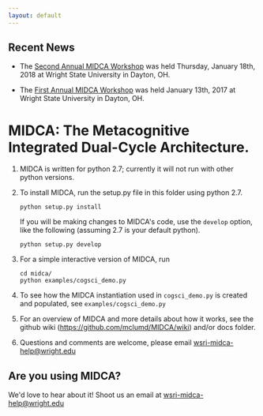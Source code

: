 ```yaml
---
layout: default
---
```


## Recent News

- The [Second Annual MIDCA Workshop](workshops/second_workshop) was held Thursday, January 18th, 2018 at Wright State University in Dayton, OH.

- The [First Annual MIDCA Workshop](workshops/first_workshop) was held January 13th, 2017 at Wright State University in Dayton, OH.


# MIDCA: The Metacognitive Integrated Dual-Cycle Architecture.

1. MIDCA is written for python 2.7; currently it will not run with other python versions.

2. To install MIDCA, run the setup.py file in this folder using python 2.7.

    ```
    python setup.py install
    ```

    If you will be making changes to MIDCA's code, use the `develop` option, like the following (assuming 2.7 is your default python).

     ```
    python setup.py develop
    ```

3. For a simple interactive version of MIDCA, run

    ```
    cd midca/
    python examples/cogsci_demo.py
    ```

4. To see how the MIDCA instantiation used in `cogsci_demo.py` is created and populated, see `examples/cogsci_demo.py`

5. For an overview of MIDCA and more details about how it works, see the github wiki
   (https://github.com/mclumd/MIDCA/wiki) and/or docs folder.

6. Questions and comments are welcome, please email wsri-midca-help@wright.edu


## Are you using MIDCA?
 We'd love to hear about it! Shoot us an email at wsri-midca-help@wright.edu
